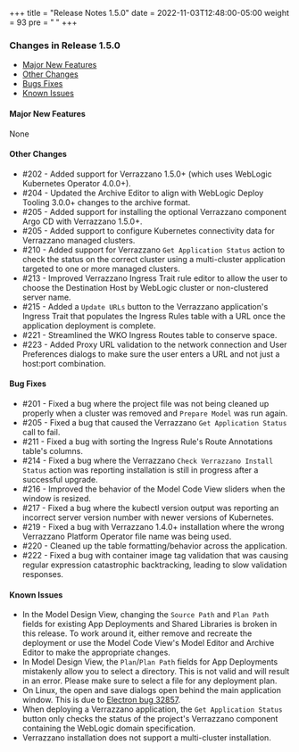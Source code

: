 +++
title = "Release Notes 1.5.0"
date = 2022-11-03T12:48:00-05:00
weight = 93
pre = "<b> </b>"
+++

### Changes in Release 1.5.0
- [Major New Features](#major-new-features)
- [Other Changes](#other-changes)
- [Bugs Fixes](#bug-fixes)
- [Known Issues](#known-issues)


#### Major New Features
None

#### Other Changes
- #202 - Added support for Verrazzano 1.5.0+ (which uses WebLogic Kubernetes Operator 4.0.0+).
- #204 - Updated the Archive Editor to align with WebLogic Deploy Tooling 3.0.0+ changes to the archive format.
- #205 - Added support for installing the optional Verrazzano component Argo CD with Verrazzano 1.5.0+.
- #205 - Added support to configure Kubernetes connectivity data for Verrazzano managed clusters.
- #210 - Added support for Verrazzano `Get Application Status` action to check the status on the correct cluster using a
  multi-cluster application targeted to one or more managed clusters.
- #213 - Improved Verrazzano Ingress Trait rule editor to allow the user to choose the Destination Host by WebLogic cluster or non-clustered server name.
- #215 - Added a `Update URLs` button to the Verrazzano application's Ingress Trait that populates the Ingress Rules table
  with a URL once the application deployment is complete.
- #221 - Streamlined the WKO Ingress Routes table to conserve space.
- #223 - Added Proxy URL validation to the network connection and User Preferences dialogs to make sure the user enters
  a URL and not just a host:port combination.

#### Bug Fixes
- #201 - Fixed a bug where the project file was not being cleaned up properly when a cluster was removed and `Prepare Model` was run again.
- #205 - Fixed a bug that caused the Verrazzano `Get Application Status` call to fail.
- #211 - Fixed a bug with sorting the Ingress Rule's Route Annotations table's columns.
- #214 - Fixed a bug where the Verrazzano `Check Verrazzano Install Status` action was reporting installation is still in progress after a successful upgrade.
- #216 - Improved the behavior of the Model Code View sliders when the window is resized.
- #217 - Fixed a bug where the kubectl version output was reporting an incorrect server version number with newer versions of Kubernetes.
- #219 - Fixed a bug with Verrazzano 1.4.0+ installation where the wrong Verrazzano Platform Operator file name was being used.
- #220 - Cleaned up the table formatting/behavior across the application.
- #222 - Fixed a bug with container image tag validation that was causing regular expression catastrophic backtracking, leading to slow validation responses.

#### Known Issues
- In the Model Design View, changing the `Source Path` and `Plan Path` fields for existing App Deployments and Shared Libraries
  is broken in this release.  To work around it, either remove and recreate the deployment or use the Model Code View's
  Model Editor and Archive Editor to make the appropriate changes.
- In Model Design View, the `Plan`/`Plan Path` fields for App Deployments mistakenly allow you to select a directory.  This is
  not valid and will result in an error.  Please make sure to select a file for any deployment plan.  
- On Linux, the open and save dialogs open behind the main application window.  This is due to
  [Electron bug 32857](https://github.com/electron/electron/issues/32857).
- When deploying a Verrazzano application, the `Get Application Status` button only checks the status of the project's
  Verrazzano component containing the WebLogic domain specification.
- Verrazzano installation does not support a multi-cluster installation.
